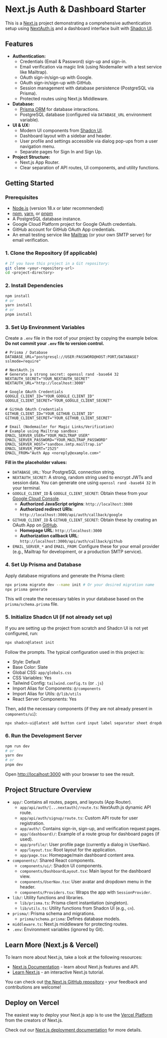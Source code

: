 # Next.js Auth & Dashboard Starter

This is a [Next.js](https://nextjs.org/) project demonstrating a comprehensive authentication setup using [NextAuth.js](https://next-auth.js.org/) and a dashboard interface built with [Shadcn UI](https://ui.shadcn.com/).

## Features

- **Authentication:**
  - Credentials (Email & Password) sign-up and sign-in.
  - Email verification via magic link (using Nodemailer with a test service like Mailtrap).
  - OAuth sign-in/sign-up with Google.
  - OAuth sign-in/sign-up with GitHub.
  - Session management with database persistence (PostgreSQL via Prisma).
  - Protected routes using Next.js Middleware.
- **Database:**
  - [Prisma ORM](https://www.prisma.io/) for database interactions.
  - PostgreSQL database (configured via `DATABASE_URL` environment variable).
- **UI & UX:**
  - Modern UI components from [Shadcn UI](https://ui.shadcn.com/).
  - Dashboard layout with a sidebar and header.
  - User profile and settings accessible via dialog pop-ups from a user navigation menu.
  - Separate pages for Sign In and Sign Up.
- **Project Structure:**
  - Next.js App Router.
  - Clear separation of API routes, UI components, and utility functions.

## Getting Started

### Prerequisites

- [Node.js](https://nodejs.org/) (version 18.x or later recommended)
- [npm](https://www.npmjs.com/), [yarn](https://yarnpkg.com/), or [pnpm](https://pnpm.io/)
- A PostgreSQL database instance.
- Google Cloud Platform project for Google OAuth credentials.
- GitHub account for GitHub OAuth App credentials.
- An email testing service like [Mailtrap](https://mailtrap.io/) (or your own SMTP server) for email verification.

### 1. Clone the Repository (if applicable)

```bash
# If you have this project in a Git repository:
git clone <your-repository-url>
cd <project-directory>
```

### 2. Install Dependencies

```bash
npm install
# or
yarn install
# or
pnpm install
```

### 3. Set Up Environment Variables

Create a `.env` file in the root of your project by copying the example below. **Do not commit your `.env` file to version control.**

```env
# Prisma / Database
DATABASE_URL="postgresql://USER:PASSWORD@HOST:PORT/DATABASE?sslmode=require"

# NextAuth.js
# Generate a strong secret: openssl rand -base64 32
NEXTAUTH_SECRET="YOUR_NEXTAUTH_SECRET"
NEXTAUTH_URL="http://localhost:3000"

# Google OAuth Credentials
GOOGLE_CLIENT_ID="YOUR_GOOGLE_CLIENT_ID"
GOOGLE_CLIENT_SECRET="YOUR_GOOGLE_CLIENT_SECRET"

# GitHub OAuth Credentials
GITHUB_CLIENT_ID="YOUR_GITHUB_CLIENT_ID"
GITHUB_CLIENT_SECRET="YOUR_GITHUB_CLIENT_SECRET"

# Email (Nodemailer for Magic Links/Verification)
# Example using Mailtrap sandbox:
EMAIL_SERVER_USER="YOUR_MAILTRAP_USER"
EMAIL_SERVER_PASSWORD="YOUR_MAILTRAP_PASSWORD"
EMAIL_SERVER_HOST="sandbox.smtp.mailtrap.io"
EMAIL_SERVER_PORT="2525"
EMAIL_FROM="Auth App <noreply@example.com>"
```

**Fill in the placeholder values:**

- `DATABASE_URL`: Your PostgreSQL connection string.
- `NEXTAUTH_SECRET`: A strong, random string used to encrypt JWTs and session data. You can generate one using `openssl rand -base64 32` in your terminal.
- `GOOGLE_CLIENT_ID` & `GOOGLE_CLIENT_SECRET`: Obtain these from your [Google Cloud Console](https://console.cloud.google.com/).
  - **Authorized JavaScript origins**: `http://localhost:3000`
  - **Authorized redirect URIs**: `http://localhost:3000/api/auth/callback/google`
- `GITHUB_CLIENT_ID` & `GITHUB_CLIENT_SECRET`: Obtain these by creating an OAuth App on [GitHub](https://github.com/settings/developers).
  - **Homepage URL**: `http://localhost:3000`
  - **Authorization callback URL**: `http://localhost:3000/api/auth/callback/github`
- `EMAIL_SERVER_*` and `EMAIL_FROM`: Configure these for your email provider (e.g., Mailtrap for development, or a production SMTP service).

### 4. Set Up Prisma and Database

Apply database migrations and generate the Prisma client:

```bash
npx prisma migrate dev --name init # Or your desired migration name
npx prisma generate
```

This will create the necessary tables in your database based on the `prisma/schema.prisma` file.

### 5. Initialize Shadcn UI (if not already set up)

If you are setting up the project from scratch and Shadcn UI is not yet configured, run:

```bash
npx shadcn@latest init
```

Follow the prompts. The typical configuration used in this project is:

- Style: Default
- Base Color: Slate
- Global CSS: `app/globals.css`
- CSS Variables: Yes
- Tailwind Config: `tailwind.config.ts` (or `.js`)
- Import Alias for Components: `@/components`
- Import Alias for Utils: `@/lib/utils`
- React Server Components: Yes

Then, add the necessary components (if they are not already present in `components/ui`):

```bash
npx shadcn-ui@latest add button card input label separator sheet dropdown-menu avatar dialog
```

### 6. Run the Development Server

```bash
npm run dev
# or
yarn dev
# or
pnpm dev
```

Open [http://localhost:3000](http://localhost:3000) with your browser to see the result.

## Project Structure Overview

- `app/`: Contains all routes, pages, and layouts (App Router).
  - `app/api/auth/[...nextauth]/route.ts`: NextAuth.js dynamic API route.
  - `app/api/auth/signup/route.ts`: Custom API route for user registration.
  - `app/auth/`: Contains sign-in, sign-up, and verification request pages.
  - `app/(dashboard)/`: Example of a route group for dashboard pages (if used).
  - `app/profile/`: User profile page (currently a dialog in UserNav).
  - `app/layout.tsx`: Root layout for the application.
  - `app/page.tsx`: Homepage/main dashboard content area.
- `components/`: Shared React components.
  - `components/ui/`: Shadcn UI components.
  - `components/DashboardLayout.tsx`: Main layout for the dashboard view.
  - `components/UserNav.tsx`: User avatar and dropdown menu in the header.
  - `components/Providers.tsx`: Wraps the app with `SessionProvider`.
- `lib/`: Utility functions and libraries.
  - `lib/prisma.ts`: Prisma client instantiation (singleton).
  - `lib/utils.ts`: Utility functions from Shadcn UI (e.g., `cn`).
- `prisma/`: Prisma schema and migrations.
  - `prisma/schema.prisma`: Defines database models.
- `middleware.ts`: Next.js middleware for protecting routes.
- `.env`: Environment variables (ignored by Git).

## Learn More (Next.js & Vercel)

To learn more about Next.js, take a look at the following resources:

- [Next.js Documentation](https://nextjs.org/docs) - learn about Next.js features and API.
- [Learn Next.js](https://nextjs.org/learn) - an interactive Next.js tutorial.

You can check out [the Next.js GitHub repository](https://github.com/vercel/next.js) - your feedback and contributions are welcome!

## Deploy on Vercel

The easiest way to deploy your Next.js app is to use the [Vercel Platform](https://vercel.com/new?utm_medium=default-template&filter=next.js&utm_source=create-next-app&utm_campaign=create-next-app-readme) from the creators of Next.js.

Check out our [Next.js deployment documentation](https://nextjs.org/docs/app/building-your-application/deploying) for more details.
